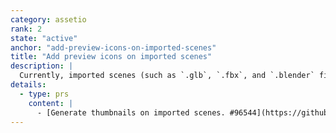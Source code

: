 ```yaml
---
category: assetio
rank: 2
state: "active"
anchor: "add-preview-icons-on-imported-scenes"
title: "Add preview icons on imported scenes"
description: |
  Currently, imported scenes (such as `.glb`, `.fbx`, and `.blender` files) show the scene icon in the FileSystem tab, making it difficult to filter out these files. Showing a preview icon of the scene would greatly help users in their workflow.
details:
  - type: prs
    content: |
      - [Generate thumbnails on imported scenes. #96544](https://github.com/godotengine/godot/pull/96544)
---
```

